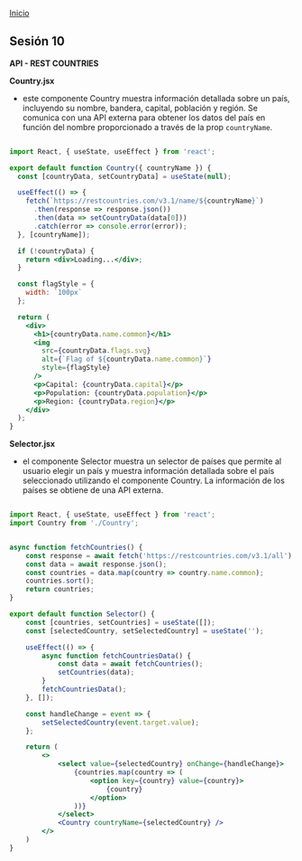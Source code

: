 <!-- No borrar o modificar -->
[Inicio](./index.md)

## Sesión 10 


**API - REST COUNTRIES**

**Country.jsx**

- este componente Country muestra información detallada sobre un país, incluyendo su nombre, bandera, capital, población y región. Se comunica con una API externa para obtener los datos del país en función del nombre proporcionado a través de la prop ```countryName```.

```jsx

import React, { useState, useEffect } from 'react';

export default function Country({ countryName }) {
  const [countryData, setCountryData] = useState(null);

  useEffect(() => {
    fetch(`https://restcountries.com/v3.1/name/${countryName}`)
      .then(response => response.json())
      .then(data => setCountryData(data[0]))
      .catch(error => console.error(error));
  }, [countryName]);

  if (!countryData) {
    return <div>Loading...</div>;
  }

  const flagStyle = {
    width: `100px`
  };

  return (
    <div>
      <h1>{countryData.name.common}</h1>
      <img
        src={countryData.flags.svg}
        alt={`Flag of ${countryData.name.common}`}
        style={flagStyle}
      />
      <p>Capital: {countryData.capital}</p>
      <p>Population: {countryData.population}</p>
      <p>Region: {countryData.region}</p>      
    </div>
  );
}

```

**Selector.jsx**

- el componente Selector muestra un selector de países que permite al usuario elegir un país y muestra información detallada sobre el país seleccionado utilizando el componente Country. La información de los países se obtiene de una API externa.

```jsx

import React, { useState, useEffect } from 'react';
import Country from './Country';


async function fetchCountries() {
    const response = await fetch('https://restcountries.com/v3.1/all');
    const data = await response.json();
    const countries = data.map(country => country.name.common);
    countries.sort();
    return countries;
}

export default function Selector() {
    const [countries, setCountries] = useState([]);
    const [selectedCountry, setSelectedCountry] = useState('');

    useEffect(() => {
        async function fetchCountriesData() {
            const data = await fetchCountries();
            setCountries(data);
        }
        fetchCountriesData();
    }, []);

    const handleChange = event => {
        setSelectedCountry(event.target.value);
    };

    return (
        <>
            <select value={selectedCountry} onChange={handleChange}>
                {countries.map(country => (
                    <option key={country} value={country}>
                        {country}
                    </option>
                ))}
            </select>
            <Country countryName={selectedCountry} />
        </>
    )
}

```








